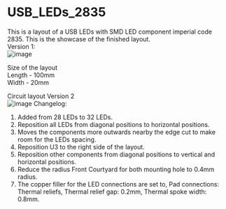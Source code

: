 # USB_LEDs_2835
This is a layout of a USB LEDs with SMD LED component imperial code 2835. 
This is the showcase of the finished layout.  
Version 1:  
![image](https://user-images.githubusercontent.com/65590803/213876217-364791d2-d3b7-464a-af23-6acd757ebaf3.png)

Size of the layout  
Length - 100mm  
Width - 20mm

Circuit layout Version 2  
![image](https://user-images.githubusercontent.com/65590803/218313635-5539301d-0df4-447a-b62c-783759d27bcc.png)
Changelog: 
1. Added from 28 LEDs to 32 LEDs. 
2. Reposition all LEDs from diagonal positions to horizontal positions.  
3. Moves the components more outwards nearby the edge cut to make room for the LEDs spacing.  
4. Reposition U3 to the right side of the layout. 
5. Reposition other components from diagonal positions to vertical and horizontal positions.  
6. Reduce the radius Front Courtyard for both mounting hole to 0.4mm radius.  
7. The copper filler for the LED connections are set to, Pad connections: Thermal reliefs, Thermal relief gap: 0.2mm, Thermal spoke width: 0.8mm. 
